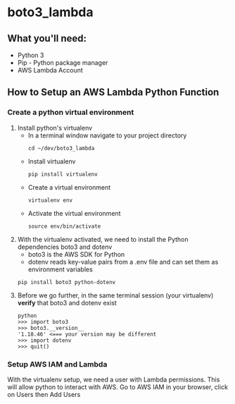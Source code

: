 # boto3_lambda
## What you'll need:
  - Python 3
  - Pip - Python package manager
  - AWS Lambda Account
  
## How to Setup an AWS Lambda Python Function
### Create a python virtual environment
1.  Install python's virtualenv
    - In a terminal window navigate to your project directory
      ```
      cd ~/dev/boto3_lambda
      ```
    - Install virtualenv
      ```
      pip install virtualenv
      ```
    - Create a virtual environment
      ```
      virtualenv env
      ```
    - Activate the virtual environment
      ```
      source env/bin/activate
      ```
2.  With the virtualenv activated, we need to install the Python dependencies boto3 and dotenv
      - boto3 is the AWS SDK for Python
      - dotenv reads key-value pairs from a .env file and can set them as environment variables
    ```
    pip install boto3 python-dotenv
    ```
3.  Before we go further, in the same terminal session (your virtualenv) **verify** that boto3 and dotenv exist
    ```
    python
    >>> import boto3
    >>> boto3.__version__
    '1.18.46' <=== your version may be different
    >>> import dotenv
    >>> quit()
    ```

### Setup AWS IAM and Lambda
With the virtualenv setup, we need a user with Lambda permissions.  This will allow python to interact with AWS.
Go to AWS IAM in your browser, click on Users then Add Users




